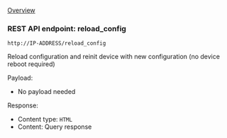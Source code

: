 [Overview](_OVERVIEW.md) 

### REST API endpoint: reload_config

`http://IP-ADDRESS/reload_config`


Reload configuration and reinit device with new configuration (no device reboot required)


Payload:
- No payload needed

Response:
- Content type: `HTML`
- Content: Query response


